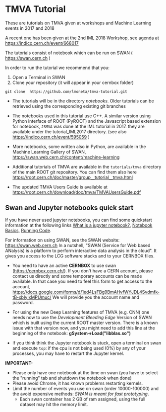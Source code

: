 # TMVA Tutorial

These are tutorials on TMVA given at workshops and Machine Learning events in 2017 and 2018 

A recent one has been given at the 2nd IML 2018  Workshop, see  agenda at  https://indico.cern.ch/event/668017 


The tutorials consist of notebook which can be run on SWAN ( https://swan.cern.ch )


In order to run the tutorial we recommend that you:

1. Open a Terminal in SWAN 
2. Clone your repository (it will appear in your cernbox folder)
```
git clone  https://github.com/lmoneta/tmva-tutorial.git
```
* The tutorials will be in the directory *notebooks*. Older tutorials can be retrieved using the corresponding existing git branches

* The notebooks used in this tutorial use C++. A similar version using  Python interface of ROOT (PyROOT) and the Javascript based extension for notebook, `JSMVA` was done at the IML tutorial in 2017. they are available under the tutorial_IML2017 directory. (see also https://indico.cern.ch/event/595059 )

* More notebooks, some written also in Python, are available in the Machine Learning Gallery of SWAN, https://swan.web.cern.ch/content/machine-learning

* Additional  tutorials of TMVA are available in the `tutorials/tmva` directory of the main ROOT git repository. You can find them also here https://root.cern.ch/doc/master/group__tutorial__tmva.html

* The updated TMVA Users Guide is available at https://root.cern.ch/download/doc/tmva/TMVAUsersGuide.pdf


## Swan and Jupyter notebooks quick start ##

If you have never used jupyter notebooks, you can find some quickstart information at the following links [What is a jupyter notebook?](http://nbviewer.jupyter.org/github/jupyter/notebook/blob/master/docs/source/examples/Notebook/What%20is%20the%20Jupyter%20Notebook.ipynb), [Notebook Basics](http://nbviewer.jupyter.org/github/jupyter/notebook/blob/master/docs/source/examples/Notebook/Notebook%20Basics.ipynb),  [Running Code](http://nbviewer.jupyter.org/github/jupyter/notebook/blob/master/docs/source/examples/Notebook/Running%20Code.ipynb).

For information on using SWAN, see the SWAN website: https://swan.web.cern.ch
In a nutshell, "SWAN (Service for Web based ANalysis) is a platform to perform interactive data analysis in the cloud". It gives you access to the LCG software stacks and to your CERNBOX files. 

* You need to have an active **CERNBOX** to use swan (https://cernbox.cern.ch/). If you don't have a CERN account, please contact us directly and some temporary accounts can be made available.
In that case you need to feel this form to get access to the account, https://docs.google.com/forms/d/1ed4LsFBg9BmAHvfWYJDL4Svdmfk-tB-xbIyIxMPUmuc/
We will provide you the account name and password. 

* For using the new Deep Learning features of TMVA (e.g. CNN) one needs now to use the *Development Bleeding Edge* Version of SWAN which is built using the current ROOT master version.
There is a known issue with that version now, and you might need to add this line at the beginning of the notebook:  **gSystem->Load("libblas.so")**

* If you think think the Jupyter notebook is stuck, open a terminal on swan and execute `top`: if the cpu is not being used (0%) by any of your processes, you may have to restart the Jupyter
kernel.


**IMPORTANT:**    
* Please only have one notebook at the time on swan (you have to select the "running" tab and shutdown the notebook when done)
* Please avoid Chrome, it has known problems restarting kernels.
* Limit the number of events you use on swan (order 10000-100000) and the avoid expensive methods: *SWAN is meant for fast prototyping*. 
     * Each swan container has 2 GB of ram assigned, using the full dataset may hit the memory limit.

